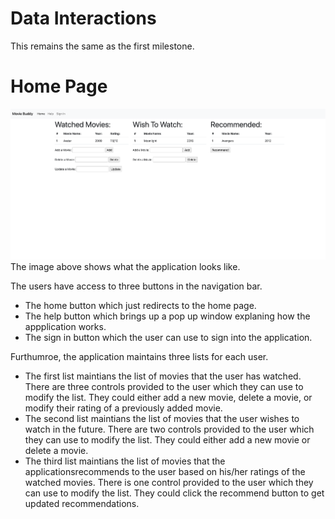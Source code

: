 # Data Interactions
This remains the same as the first milestone.
# Home Page
![Home Page](home_page.png)
The image above shows what the application looks like.

The users have access to three buttons in the navigation bar.
* The home button which just redirects to the home page.
* The help button which brings up a pop up window explaning how the appplication works.
* The sign in button which the user can use to sign into the application.

Furthumroe, the application maintains three lists for each user.
* The first list maintians the list of movies that the user has watched.
There are three controls provided to the user which they can use to modify the list.
They could either add a new movie, delete a movie, or modify their rating of a previously added movie.
* The second list maintians the list of movies that the user wishes to watch in the future.
There are two controls provided to the user which they can use to modify the list.
They could either add a new movie or delete a movie.
* The third list maintians the list of movies that the applicationsrecommends to the user based on his/her ratings of the watched movies. There is one control provided to the user which they can use to modify the list.
They could click the recommend button to get updated recommendations.
